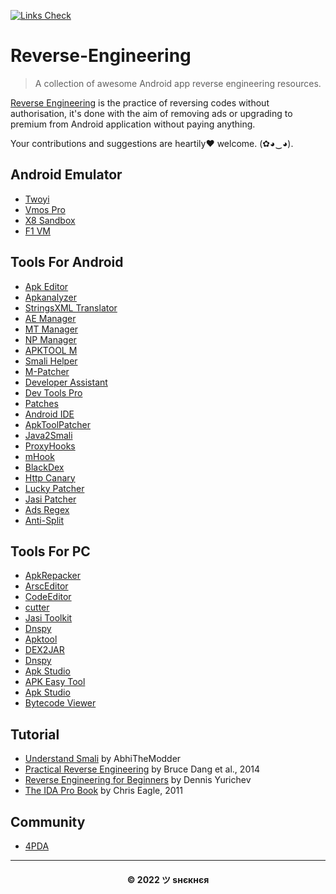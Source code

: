 [![Links Check](https://encrypted-tbn0.gstatic.com/images?q=tbn:ANd9GcTFapV2IYgXmzHqM3oQTnzQwBDolmiehF9BLQ&usqp=CAU)](https://github.com/OshekharO/Reverse-Engineering)

# Reverse-Engineering

> A collection of awesome Android app reverse engineering resources.

[Reverse Engineering]() is the practice of reversing codes without authorisation, it's done with the aim of removing ads or upgrading to premium from Android application without paying anything.

Your contributions and suggestions are heartily♥ welcome. (✿◕‿◕). 

## Android Emulator

* [Twoyi](https://4pda.to/forum/index.php?showtopic=1041895)
* [Vmos Pro](https://4pda.to/forum/index.php?showtopic=961828)
* [X8 Sandbox](https://4pda.to/forum/index.php?showtopic=1004655)
* [F1 VM](https://4pda.to/forum/index.php?showtopic=1004655)

## Tools For Android

* [Apk Editor](https://www.mediafire.com/file/wcudjowobba978g/APK_Editor_Pro.apk/file)
* [Apkanalyzer](https://4pda.to/forum/index.php?showtopic=1037391)
* [StringsXML Translator](https://4pda.to/forum/index.php?showtopic=960772)
* [AE Manager](https://www.mediafire.com/file/u0o80ibqhcee95b/AE+Manager(Pink).apk/file)
* [MT Manager](https://4pda.to/forum/index.php?showtopic=548542)
* [NP Manager](https://4pda.to/forum/index.php?showtopic=966965)
* [APKTOOL M](https://4pda.to/forum/index.php?showtopic=1002506)
* [Smali Helper](https://smalihelper.blogspot.com/)
* [M-Patcher](https://maximoff.su/mpatcher/)
* [Developer Assistant](https://4pda.to/forum/index.php?showtopic=897774)
* [Dev Tools Pro](https://4pda.to/forum/index.php?showtopic=958291)
* [Patches](https://4pda.to/forum/index.php?showtopic=575450&st=17480#entry109934480)
* [Android IDE](http://androidide.com)
* [ApkToolPatcher](https://4pda.to/forum/index.php?showtopic=882654)
* [Java2Smali](https://www.mediafire.com/file/njnocetm9tm12ao/Java2Smali_2.7-release.apk/file)
* [ProxyHooks](https://www.mediafire.com/file/d2t88bahph1gboe/ProxyHooks_v2.0.dex/file)
* [mHook](https://www.mediafire.com/file/0i1w09zhuwbuxxe/mHook%25E7%25AE%25A1%25E7%2590%2586%25E5%2599%25A8.apk/file)
* [BlackDex](https://github.com/CodingGay/BlackDex)
* [Http Canary](https://4pda.to/forum/index.php?showtopic=957572&st=60#entry92625117)
* [Lucky Patcher](https://4pda.to/forum/index.php?showtopic=298302)
* [Jasi Patcher](https://4pda.to/forum/index.php?showtopic=780420)
* [Ads Regex](https://www.mediafire.com/file/c6rodlk41myp423/Ads_Regex_3.0.apk/file)
* [Anti-Split](https://www.mediafire.com/file/w144fccetgrrny7/AntiSplit-Merge.apk/file)

## Tools For PC

* [ApkRepacker](https://github.com/MrIkso/ApkRepacker)
* [ArscEditor](https://github.com/MrIkso/ArscEditor)
* [CodeEditor](https://github.com/MrIkso/CodeEditor-1)
* [cutter](https://github.com/rizinorg/cutter)
* [Jasi Toolkit](https://jasi2169.com/jasi-toolkit/)
* [Dnspy](https://github.com/dnSpy/dnSpy)
* [Apktool](https://ibotpeaches.github.io/Apktool/)
* [DEX2JAR](https://github.com/pxb1988/dex2jar)
* [Dnspy](https://github.com/dnSpy/dnSpy)
* [Apk Studio](https://github.com/vaibhavpandeyvpz/apkstudio)
* [APK Easy Tool](https://forum.xda-developers.com/t/tool-windows-apk-easy-tool-v1-59-2-2021-04-03.3333960/)
* [Apk Studio](https://github.com/vaibhavpandeyvpz/apkstudio)
* [Bytecode Viewer](https://github.com/Konloch/bytecode-viewer)

## Tutorial

* [Understand Smali](https://github.com/OshekharO/Reverse-Engineering/wiki) by AbhiTheModder
* [Practical Reverse Engineering](http://www.wiley.com/WileyCDA/WileyTitle/productCd-1118787315.html) by Bruce Dang et al., 2014
* [Reverse Engineering for Beginners](http://beginners.re/) by Dennis Yurichev
* [The IDA Pro Book](https://nostarch.com/idapro2.htm) by Chris Eagle, 2011

## Community

* [4PDA](https://4pda.to)
---
<h4 align='center'>© 2022 ツ ѕнєкнєя</h4>
